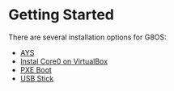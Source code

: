 # Getting Started

There are several installation options for G8OS:

* [AYS](ays.md)
* [Instal Core0 on VirtualBox](virtualbox.md)
* [PXE Boot](pxe.md)
* [USB Stick](usb.md)

